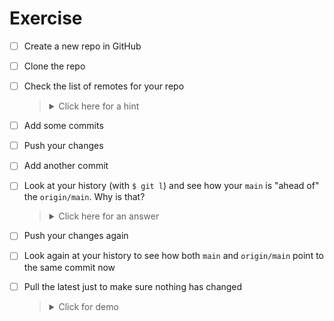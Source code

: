 # Exercise

- [ ] Create a new repo in GitHub
- [ ] Clone the repo
- [ ] Check the list of remotes for your repo

  > <details><summary>Click here for a hint</summary>
  > 
  > `$ git remote -v`
  > </details>

- [ ] Add some commits
- [ ] Push your changes
- [ ] Add another commit
- [ ] Look at your history (with `$ git l`) and see how your `main` is "ahead of" the `origin/main`. Why is that?

  > <details><summary>Click here for an answer</summary>
  > 
  > Your changes locally do not "auto sync" to the remote repo, you have to *push* your changes.
  > 
  > So, as you add new commits locally, the remote repo doesn't know about it. And as far as your local repo knows, the remote `main` is still on that old commit.
  > 
  > ![](https://i.imgur.com/SPOXK8G.jpg)
  > 
  > </details>

- [ ] Push your changes again
- [ ] Look again at your history to see how both `main` and `origin/main` point to the same commit now
- [ ] Pull the latest just to make sure nothing has changed

  > <details><summary>Click for demo</summary>
  > 
  > https://s9.gifyu.com/images/demo158f120523fe2168.gif
  > </details>
